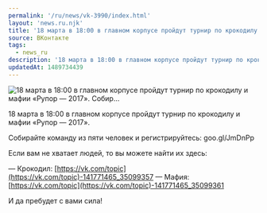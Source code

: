 ```yaml
---
permalink: '/ru/news/vk-3990/index.html'
layout: 'news.ru.njk'
title: '18 марта в 18:00 в главном корпусе пройдут турнир по крокодилу и мафии «Рупор — 2017».    Собир…'
source: ВКонтакте
tags:
  - news_ru
description: '18 марта в 18:00 в главном корпусе пройдут турнир по крокодилу и мафии «Рупор — 2017».    Собир…'
updatedAt: 1489734439
---
```

![18 марта в 18:00 в главном корпусе пройдут турнир по крокодилу и мафии «Рупор — 2017».    Собир…](https://sun9-55.userapi.com/impf/c638816/v638816481/2835a/NSu9tZA82Bo.jpg?size=1280x847&quality=96&sign=2f69a6a27026e587a622362d2477a242&c_uniq_tag=_xAm3_zH_YnuMrIe3a4V-g3-MvHnemzbTTcS9zE-R3I&type=album)

18 марта в 18:00 в главном корпусе пройдут турнир по крокодилу и мафии «Рупор — 2017».

Собирайте команду из пяти человек и регистрируйтесь: goo.gl/JmDnPp

Если вам не хватает людей, то вы можете найти их здесь:

— Крокодил: [https://vk.com/topic](https://vk.com/topic)-141771465_35099357
— Мафия: [https://vk.com/topic](https://vk.com/topic)-141771465_35099361

И да пребудет с вами сила!

